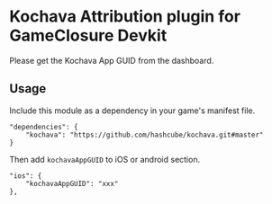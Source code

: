 # Kochava Attribution plugin for GameClosure Devkit

Please get the Kochava App GUID from the dashboard.

## Usage

Include this module as a dependency in your game's manifest file.

```
"dependencies": {
    "kochava": "https://github.com/hashcube/kochava.git#master"
}
```

Then add `kochavaAppGUID` to iOS or android section.

```
"ios": {
    "kochavaAppGUID": "xxx"
},

